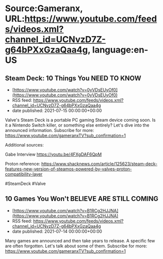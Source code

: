 # Source:Gameranx, URL:https://www.youtube.com/feeds/videos.xml?channel_id=UCNvzD7Z-g64bPXxGzaQaa4g, language:en-US

## Steam Deck: 10 Things You NEED TO KNOW
 - [https://www.youtube.com/watch?v=0yVDsEUyOf0](https://www.youtube.com/watch?v=0yVDsEUyOf0)
 - RSS feed: https://www.youtube.com/feeds/videos.xml?channel_id=UCNvzD7Z-g64bPXxGzaQaa4g
 - date published: 2021-07-15 00:00:00+00:00

Valve's Steam Deck is a portable PC gaming Steam device coming soon. Is it a Nintendo Switch killer, or something else entirely? Let's dive into the announced information.
Subscribe for more: https://www.youtube.com/gameranxTV?sub_confirmation=1

Additional sources:

Gabe Interview
https://youtu.be/4FXgDAF6QpM

Proton reference:
https://www.shacknews.com/article/125623/steam-deck-features-new-version-of-steamos-powered-by-valves-proton-compatibility-layer

#SteamDeck #Valve

## 10 Games You Won't BELIEVE ARE STILL COMING
 - [https://www.youtube.com/watch?v=B1RCg2HJJNA](https://www.youtube.com/watch?v=B1RCg2HJJNA)
 - RSS feed: https://www.youtube.com/feeds/videos.xml?channel_id=UCNvzD7Z-g64bPXxGzaQaa4g
 - date published: 2021-07-14 00:00:00+00:00

Many games are announced and then take years to release. A specific few are often forgotten. Let's talk about some of them.
Subscribe for more: https://www.youtube.com/gameranxTV?sub_confirmation=1

